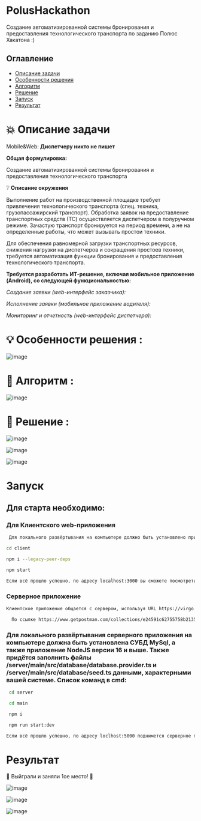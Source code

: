 # PolusHackathon
Создание автоматизированной системы бронирования и предоставления технологического транспорта по заданию Полюс Хакатона :)


## Оглавление   
- [Описание задачи](#Задача)
- [Особенности решения](#Особенности)
- [Алгоритм](#Алгоритм)
- [Решение](#Решение)
- [Запуск](#Запуск)
- [Результат](#Результат)

# :collision: <a name="Задача"> Описание задачи </a> 

Mobile&Web: ****Диспетчеру никто не пишет****

<aside>

**Общая формулировка:**

Создание автоматизированной системы бронирования и предоставления технологического транспорта

</aside>

:grey_question: **Описание окружения**

Выполнение работ на производственной площадке требует привлечения технологического транспорта (спец. техника, грузопассажирский транспорт). Обработка заявок на предоставление транспортных средств (ТС) осуществляется диспетчером в полуручном режиме. Зачастую транспорт бронируется на период времени, а не на определенные работы, что может вызывать простои техники.

Для обеспечения равномерной загрузки транспортных ресурсов, снижения нагрузки на диспетчеров и сокращения простоев техники, требуется автоматизация функции бронирования и предоставления технологического транспорта.

**Требуется разработать ИТ-решение, включая мобильное приложение (Android), со следующей функциональностью:**

*Создание заявки (web-интерфейс заказчика):*

*Исполнение заявки (мобильное приложение водителя):*

*Мониторинг и отчетность (web-интерфейс диспетчера):*

# :bulb: <a name="Особенности"> Особенности решения </a>  :

![image](https://user-images.githubusercontent.com/74527737/200363085-e2e36bfd-c8e3-45be-aefd-ada7a1224651.png)


# :articulated_lorry: <a name="Алгоритм"> Алгоритм </a>  :

![image](https://user-images.githubusercontent.com/74527737/200364014-1e392dcf-0ab5-464f-b7a5-6bcd86fd0c43.png)

# :gem: <a name="Решение"> Решение </a> :

![image](https://user-images.githubusercontent.com/74527737/200367021-cd024512-3bb9-46e0-a8f5-f36efae5bd8b.png)


![image](https://user-images.githubusercontent.com/74527737/200367178-74d2bd1f-cebe-4fbc-9984-14cf534b873e.png)


![image](https://user-images.githubusercontent.com/74527737/200367294-41e60e76-1e2f-4e3a-b973-6791a568795c.png)


#  <a name="Запуск"> Запуск </a>

## Для старта необходимо:

### Для Клиентского web-приложения

 ```sh
  Для локального развёртывания на компьютере должно быть установлено приложение NodeJS версии 16 и выше
 ```

 ```sh 
 cd client
  ```

  ```sh
  npm i --legacy-peer-deps
  ```

  ```sh
  npm start
  ```
  
  ```sh
  Если всё прошло успешно, по адресу localhost:3000 вы сможете посмотреть разработанное приложение
  ```
  
  ### Серверное приложение
  
  ```sh
  Клиентское приложение общается с сервером, используя URL https://virgo.tucana.org/api
  ```
  
```sh
  По ссылке https://www.getpostman.com/collections/e24591c62755758b2135 или в приложенном файле по пути server\POLUS HACK.postman_collection.json вы можете найти выгрузку из программы Postman с примерами запросов
```
  
### Для локального развёртывания серверного приложения на компьютере должна быть установлена СУБД MySql, а также приложение NodeJS версии 16 и выше. Также придётся заполнить файлы /server/main/src/database/database.provider.ts и /server/main/src/database/seed.ts данными, характерными вашей системе. Список команд в cmd:

```sh 
 cd server
```

 ```sh
  cd main
 ```

 ```sh
  npm i
 ```
  
 ```sh
  npm run start:dev
 ```
 
  ```sh
  Если всё прошло успешно, по адресу loclhost:5000 поднимется серверное приложение
 ```

#  <a name="Результат"> Результат </a>

:tada: Выйграли и заняли 1ое место! :tada:

![image](https://user-images.githubusercontent.com/74527737/200369986-ef355ced-21a7-4850-81c5-c33607985849.png)

![image](https://user-images.githubusercontent.com/74527737/200369518-3262caae-f207-4ad1-8367-9cca3f92aed6.png)

![image](https://user-images.githubusercontent.com/74527737/200369300-c029e5aa-fadc-49d0-b63d-903e229ffaa7.png)


